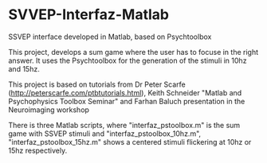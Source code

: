 # SVVEP-Interfaz-Matlab
SSVEP interface developed in Matlab, based on Psychtoolbox 

This project, develops a sum game where the user has to focuse in the right answer. 
It uses the Psychtoolbox for the generation of the stimuli in 10hz and 15hz.

This project is based on tutorials from Dr Peter Scarfe (http://peterscarfe.com/ptbtutorials.html), Keith Schneider "Matlab and Psychophysics Toolbox Seminar" and Farhan Baluch presentation in the Neuroimaging workshop

There is three Matlab scripts, where "interfaz_pstoolbox.m" is the sum game with SSVEP stimuli and  "interfaz_pstoolbox_10hz.m", "interfaz_pstoolbox_15hz.m" shows a centered stimuli flickering at 10hz or 15hz respectively. 


